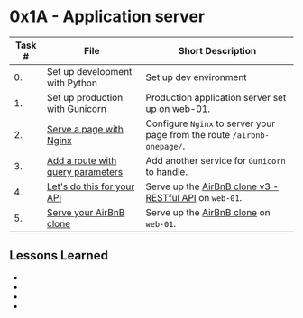  # 0x1A - Application server
Task # | File | Short Description |
| ---- | ---- | ---- |
| 0. | Set up development with Python | Set up dev environment
| 1. | Set up production with Gunicorn | Production application server set up on web-01.
| 2. | [Serve a page with Nginx](2-app_server-nginx_config) | Configure `Nginx` to server your page from the route `/airbnb-onepage/`.
| 3. | [Add a route with query parameters](3-app_server-nginx_config) | Add another service for `Gunicorn` to handle.
| 4. | [Let's do this for your API](4-app_server-nginx_config) | Serve up the [AirBnB clone v3 - RESTful API](https://github.com/icculp/AirBnB_clone_v3) on `web-01`.
| 5. | [Serve your AirBnB clone](5-app_server-nginx_config) | Serve up the [AirBnB clone](https://github.com/UsmanGTA/AirBnB_clone_v4) on `web-01`.

 ## Lessons Learned
* 
* 
* 
* 

